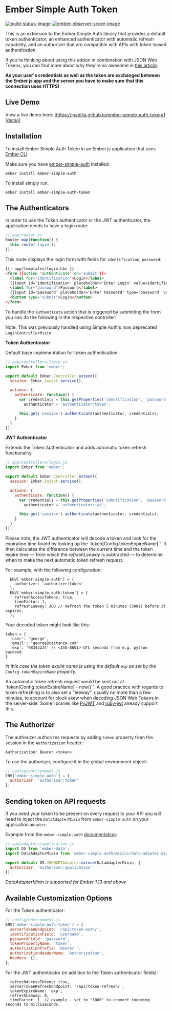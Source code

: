 # Ember Simple Auth Token

[![build-status-image]][travis]
[![ember-observer-score-image]][ember-observer]

This is an extension to the Ember Simple Auth library that provides a default token authenticator, an enhanced authenticator with automatic refresh capability, and an authorizer that are compatible with APIs with token-based authentication.

If you're thinking about using this addon in combination with JSON Web Tokens, you can find more about why they're so awesome in [this article][medium-jwt].

**As your user's credentials as well as the token are exchanged between the
Ember.js app and the server you have to make sure that this connection uses HTTPS!**

## Live Demo

View a live demo here: [https://jpadilla.github.io/ember-simple-auth-token/][demo]

## Installation

To install Ember Simple Auth Token in an Ember.js application that uses [Ember CLI][ember-cli]:

Make sure you have [ember-simple-auth][ember-simple-auth] installed:

```
ember install ember-simple-auth
```

To install simply run:

```
ember install ember-simple-auth-token
```

## The Authenticators

In order to use the Token authenticator or the JWT authenticator, the application needs to have a login route:

```js
// app/router.js
Router.map(function() {
  this.route('login');
});
```

This route displays the login form with fields for `identification`,
`password`:

```html
{{! app/templates/login.hbs }}
<form {{action 'authenticate' on='submit'}}>
  <label for="identification">Login</label>
  {{input id='identification' placeholder='Enter Login' value=identification}}
  <label for="password">Password</label>
  {{input id='password' placeholder='Enter Password' type='password' value=password}}
  <button type="submit">Login</button>
</form>
```

To handle the `authenticate` action that is triggered by submitting the form you can do the following in the respective controller:

Note: This was previously handled using Simple Auth's now deprecated `LoginControllerMixin`.

**Token Authenticator**

Default base implementation for token authentication.

```js
// app/controllers/login.js
import Ember from 'ember';

export default Ember.Controller.extend({
  session: Ember.inject.service(),

  actions: {
    authenticate: function() {
      var credentials = this.getProperties('identification', 'password'),
        authenticator = 'authenticator:token';

      this.get('session').authenticate(authenticator, credentials);
    }
  }
});
```

**JWT Authenticator**

Extends the Token Authenticator and adds automatic token refresh functionality.

```js
// app/controllers/login.js
import Ember from 'ember';

export default Ember.Controller.extend({
  session: Ember.inject.service(),

  actions: {
    authenticate: function() {
      var credentials = this.getProperties('identification', 'password'),
        authenticator = 'authenticator:jwt';

      this.get('session').authenticate(authenticator, credentials);
    }
  }
});
```

Please note, the JWT authenticator will decode a token and look for the
expiration time found by looking up the `token[Config.tokenExpireName]``. It then
calculates the difference between the current time and the token expire time —
from which the *refreshLeeway* is subtracted — to determine when to make the
next automatic token refresh request.

For example, with the following configuration:

```
  ENV['ember-simple-auth'] = {
    authorizer: 'authorizer:token'
  };
  ENV['ember-simple-auth-token'] = {
    refreshAccessTokens: true,
    timeFactor: 1,
    refreshLeeway: 300 // Refresh the token 5 minutes (300s) before it expires.
  };
```

Your decoded token might look like this:

```
token = {
  'user': 'george',
  'email': 'george@castanza.com'
  'exp': '98343234' // <ISO-8601> UTC seconds from e.g. python backend.
}
```

*In this case the token expire name is using the default `exp` as set by the
`Config.tokenExpireName` property.*

An automatic token refresh request would be sent out at `token[Config.tokenExpireName] - now()``. A good practice with regards to token refreshing is to also set a "leeway", usually no more than a few minutes, to account for clock skew when decoding JSON Web Tokens in the server-side. Some libraries like [PyJWT][pyjwt] and [ruby-jwt][ruby-jwt] already support this.

## The Authorizer

The authorizer authorizes requests by adding `token` property from the session in the `Authorization` header:

```
Authorization: Bearer <token>
```

To use the authorizer, configure it in the global environment object:

```js
// config/environment.js
ENV['ember-simple-auth'] = {
  authorizer: 'authorizer:token'
};
```

## Sending token on API requests

If you need your token to be present on every request to your API you will need to inject the `DataAdapterMixin` from `ember-simple-auth` on your application `adapter`.

Example from the `ember-simple-auth` [documentation](http://ember-simple-auth.com/api/classes/DataAdapterMixin.html):
```js
// app/adapters/application.js
import DS from 'ember-data';
import DataAdapterMixin from 'ember-simple-auth/mixins/data-adapter-mixin';

export default DS.JSONAPIAdapter.extend(DataAdapterMixin, {
  authorizer: 'authorizer:application'
});
```
*DataAdapterMixin is supported for Ember 1.13 and above*

## Available Customization Options

For the Token authenticator:

```js
// config/environment.js
ENV['ember-simple-auth-token'] = {
  serverTokenEndpoint: '/api/token-auth/',
  identificationField: 'username',
  passwordField: 'password',
  tokenPropertyName: 'token',
  authorizationPrefix: 'Bearer ',
  authorizationHeaderName: 'Authorization',
  headers: {},
};
```

For the JWT authenticator (in addition to the Token authenticator fields):

```
  refreshAccessTokens: true,
  serverTokenRefreshEndpoint: '/api/token-refresh/',
  tokenExpireName: 'exp',
  refreshLeeway: 0,
  timeFactor: 1  // example - set to "1000" to convert incoming seconds to milliseconds.
```

[build-status-image]: https://travis-ci.org/jpadilla/ember-simple-auth-token.svg?branch=master
[travis]: https://travis-ci.org/jpadilla/ember-simple-auth-token
[ember-observer-score-image]: http://emberobserver.com/badges/ember-simple-auth-token.svg
[ember-observer]: http://emberobserver.com/addons/ember-simple-auth-token

[demo]: https://jpadilla.github.io/ember-simple-auth-token/
[ember-cli]: http://ember-cli.com/
[ember-simple-auth]: https://github.com/simplabs/ember-simple-auth
[pyjwt]: https://github.com/jpadilla/pyjwt
[ruby-jwt]: https://github.com/jwt/ruby-jwt
[medium-jwt]: https://medium.com/@leo/why-json-web-tokens-are-truly-awesome-23fb80b7fc20

